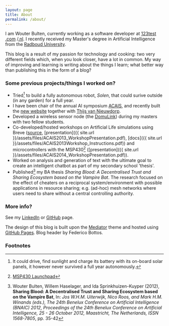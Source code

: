 ```yaml
---
layout: page
title: About
permalink: /about/
---
```


I am Wouter Bulten, currently working as a software developer at [123test](http://www.123test.com) [.com](http://www.123test.com) /[.nl](http://www.123test.nl). I recently received my Master's degree in Artificial Intelligence from the [Radboud University](http://www.ru.nl).

This blog is a result of my passion for technology and cooking: two very different fields which, when you look closer, have a lot in common. My way of improving and learning is writing about the things I learn; what better way than publishing this in the form of a blog?

### Some previous projects/things I worked on?

* Tried[^1] to build a fully autonomous robot, _Solen_, that could surive outside (in any garden) for a full year.
* I have been chair of the annual AI symposium [ACAIS](http://www.acais.nl), and recently built the [new website](https://github.com/wouterbulten/acais-website) together with [Thijs van Nieuwdorp](http://tnieuwdorp.github.io/).
* Developed a wireless sensor node (the [DomuLink](http://www.domulink.com)) during my masters with two fellow students.
* Co-developed/hosted workshops on Artificial Life simulations using Breve ([source](https://github.com/wouterbulten/ACAIS2013Workshop), [presentation]({{ site.url }}/assets/files/ACAIS2013_WorkshopPresentation.pdf), [docs]({{ site.url }}/assets/files/ACAIS2013Workshop_Instructions.pdf)) and microcontrollers with the MSP430[^2] ([presentation]({{ site.url }}/assets/files/ACAIS2014_WorkshopPresentation.pdf)).
* Worked on analysis and generation of text with the ultimate goal to create an intelligent chatbot as part of my secondary school 'thesis'.
* Published[^3] my BA thesis _Sharing Blood: A Decentralised Trust and Sharing Ecosystem based on the Vampire Bat_. The research focused on the effect of cheaters on a reciprocal system/environment with possible applications in resource sharing; e.g. (ad-hoc) mesh networks where users need to share without a central controlling authority.


### More info?

See my [LinkedIn](https://www.linkedin.com/in/wouterbulten) or [GitHub](https://www.github.com/wouterbulten) page.

The design of this blog is built upon the [Mediator](https://github.com/dirkfabisch/mediator) theme and hosted using [GitHub Pages](https://www.github.com). Blog header by Federico Bottos.


### Footnotes

[^1]: It could drive, find sunlight and charge its battery with its on-board solar panels, it however never survived a full year autonomously.
[^2]: [MSP430 Launchpad](http://www.ti.com/ww/en/launchpad/launchpads-msp430.html)
[^3]: Wouter Bulten, Willem Haselager, and Ida Sprinkhuizen-Kuyper (2012), **Sharing Blood: A Decentralised Trust and Sharing Ecosystem based on the Vampire Bat**, In: _Jos W.H.M. Uiterwijk, Nico Roos, and Mark H.M. Winands (eds.), The 24th Benelux Conference on Artificial Intelligence (BNAIC) 2012, Proceedings of the 24th Benelux Conference on Artificial Intelligence, 25 - 26 October 2012, Maastricht, The Netherlands, ISSN 1568-7805_, pp. 35-42

